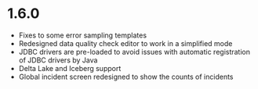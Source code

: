 # 1.6.0
* Fixes to some error sampling templates
* Redesigned data quality check editor to work in a simplified mode
* JDBC drivers are pre-loaded to avoid issues with automatic registration of JDBC drivers by Java
* Delta Lake and Iceberg support
* Global incident screen redesigned to show the counts of incidents
